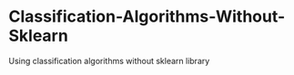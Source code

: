 # Classification-Algorithms-Without-Sklearn

Using classification algorithms without sklearn library
